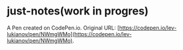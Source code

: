 # just-notes(work in progres)

A Pen created on CodePen.io. Original URL: [https://codepen.io/lev-lukianov/pen/NWmgWMo](https://codepen.io/lev-lukianov/pen/NWmgWMo).

